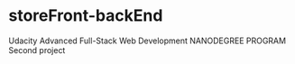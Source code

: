 # storeFront-backEnd
Udacity Advanced Full-Stack Web Development NANODEGREE PROGRAM 
Second project
